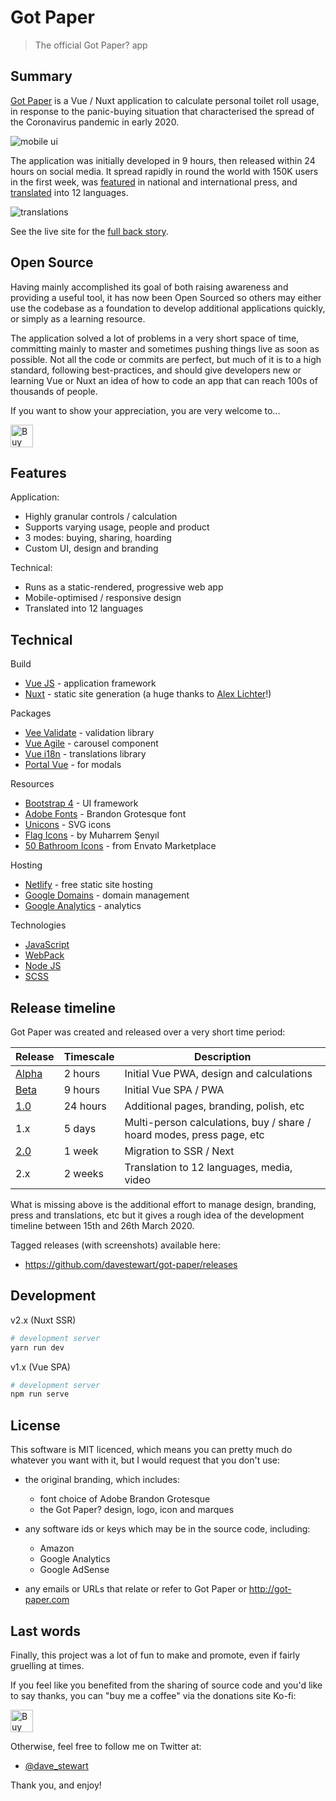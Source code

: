 # Got Paper

> The official Got Paper? app

## Summary

[Got Paper](https://got-paper.com) is a Vue / Nuxt application to calculate personal toilet roll usage, in response to the panic-buying situation that characterised the spread of the Coronavirus pandemic in early 2020.

![mobile ui](https://got-paper.com/images/ui/mobile.png)

The application was initially developed in 9 hours, then released within 24 hours on social media. It spread rapidly in round the world with 150K users in the first week, was [featured](https://got-paper.com/press) in national and international press, and [translated](https://got-paper.com/translations)  into 12 languages.

![translations](https://got-paper.com/images/ui/translations.png)

See the live site for the [full back story](https://got-paper.com/about).


## Open Source

Having mainly accomplished its goal of both raising awareness and providing a useful tool, it has now been Open Sourced so others may either use the codebase as a foundation to develop additional applications quickly, or simply as a learning resource.

The application solved a lot of problems in a very short space of time, committing mainly to master and sometimes pushing things live as soon as possible. Not all the code or commits are perfect, but much of it is to a high standard, following best-practices, and should give developers new or learning Vue or Nuxt an idea of how to code an app that can reach 100s of thousands of people.

If you want to show your appreciation, you are very welcome to...

<a href='https://ko-fi.com/A0A31IKU3' target='_blank'><img height='36' style='border:0px;height:36px;' src='https://az743702.vo.msecnd.net/cdn/kofi2.png?v=2' border='0' alt='Buy Me a Coffee at ko-fi.com' /></a>

## Features

Application:

- Highly granular controls / calculation
- Supports varying usage, people and product
- 3 modes: buying, sharing, hoarding
- Custom UI, design and branding 

Technical:

- Runs as a static-rendered, progressive web app
- Mobile-optimised / responsive design
- Translated into 12 languages

## Technical

Build

- [Vue JS](https://vuejs.org/) - application framework
- [Nuxt](https://nuxtjs.org/) - static site generation (a huge thanks to [Alex Lichter](https://github.com/manniL)!)

Packages

- [Vee Validate](https://logaretm.github.io/vee-validate/) - validation library
- [Vue Agile](https://lukaszflorczak.github.io/vue-agile/) - carousel component
- [Vue i18n](https://kazupon.github.io/vue-i18n/) - translations library
- [Portal Vue](https://portal-vue.linusb.org/) - for modals

Resources

- [Bootstrap 4](https://getbootstrap.com/docs/4.0/) - UI framework
- [Adobe Fonts](https://fonts.adobe.com/) - Brandon Grotesque font
- [Unicons](https://iconscout.com/unicons/explore/line) - SVG icons
- [Flag Icons](https://www.iconfinder.com/iconsets/195-flat-flag-psd-icons) - by Muharrem Şenyıl
- [50 Bathroom Icons](https://elements.envato.com/50-bathroom-toilet-icons-DCDEVA) - from Envato Marketplace

Hosting

- [Netlify](https://www.netlify.com/) - free static site hosting
- [Google Domains](https://domains.google/) - domain management
- [Google Analytics](https://analytics.google.com/) - analytics

Technologies

- [JavaScript](https://www.javascript.com/)
- [WebPack](https://webpack.js.org/)
- [Node JS](https://nodejs.org/en/)
- [SCSS](https://sass-lang.com/documentation/syntax)

## Release timeline

Got Paper was created and released over a very short time period:

| Release                                                      | Timescale | Description                                                  |
| ------------------------------------------------------------ | --------- | ------------------------------------------------------------ |
| [Alpha](https://github.com/davestewart/got-paper/releases/tag/v1.0-alpha) | 2 hours   | Initial Vue PWA, design and calculations                     |
| [Beta](https://github.com/davestewart/got-paper/releases/tag/v1.0-beta) | 9 hours   | Initial Vue SPA / PWA                                        |
| [1.0](https://github.com/davestewart/got-paper/releases/tag/v1.0) | 24 hours  | Additional pages, branding, polish, etc                      |
| 1.x                                                          | 5 days    | Multi-person calculations, buy / share / hoard modes, press page, etc |
| [2.0](https://github.com/davestewart/got-paper/releases/tag/v2.0) | 1 week    | Migration to SSR / Next                                      |
| 2.x                                                          | 2 weeks   | Translation to 12 languages, media, video                    |

What is missing above is the additional effort to manage design, branding, press and translations, etc but it gives a rough idea of the development timeline between 15th and 26th March 2020.

Tagged releases (with screenshots) available here:

-  https://github.com/davestewart/got-paper/releases


## Development

v2.x (Nuxt SSR)

```bash
# development server
yarn run dev
``` 

v1.x (Vue SPA)

```bash
# development server
npm run serve
``` 

## License

This software is MIT licenced, which means you can pretty much do whatever you want with it, but I would request that you don't use:

- the original branding, which includes:
   - font choice of Adobe Brandon Grotesque
   - the Got Paper? design, logo, icon and marques

- any software ids or keys which may be in the source code, including:
    - Amazon
    - Google Analytics
    - Google AdSense

- any emails or URLs that relate or refer to Got Paper or http://got-paper.com

## Last words

Finally, this project was a lot of fun to make and promote, even if fairly gruelling at times.

If you feel like you benefited from the sharing of source code and you'd like to say thanks, you can "buy me a coffee" via the donations site Ko-fi:

<a href='https://ko-fi.com/A0A31IKU3' target='_blank'><img height='36' style='border:0px;height:36px;' src='https://az743702.vo.msecnd.net/cdn/kofi2.png?v=2' border='0' alt='Buy Me a Coffee at ko-fi.com' /></a>

Otherwise, feel free to follow me on Twitter at:

- [@dave_stewart](https://twitter.com/dave_stewart)

Thank you, and enjoy!
